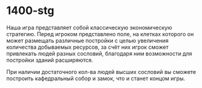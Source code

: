 # 1400-stg
Наша игра представляет собой классическую экономическую стратегию. Перед игроком представлено поле, на клетках которого он может размещать различные постройки с целью увеличения количества добываемых ресурсов, за счёт них игрок сможет привлекать людей разных сословий, благодаря ним возможности для постройки зданий расширяются.

При наличии достаточного кол-ва людей высших сословий вы сможете построить кафедральный собор и замок, что и станет концом игры.
